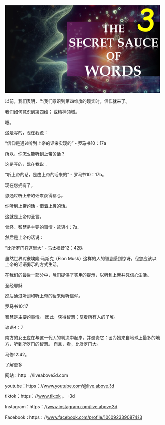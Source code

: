![Video cover image](../cover.jpeg "cover-photo")

以前，我们表明，当我们意识到第四维度的现实时，信仰就来了。

我们如何意识到第四维； 或精神领域。

嗯。

这是写的，现在我说：

“信仰是通过听到上帝的话来实现的”  - 罗马书10：17a

所以，你怎么能听到上帝的话？

这是写的，现在我说：

“听上帝的话，是由上帝的话来的”  - 罗马书10：17b。

现在您拥有了。

您通过听上帝的话来获得信心。

你听到上帝的话 - 借着上帝的话。

这就是上帝的圣言。

曾经，智慧是主要的事情 - 谚语4：7a。

然后是上帝的话说：

“比所罗门在这里大”  - 马太福音12：42B。

虽然世界对像埃隆·马斯克（Elon Musk）这样的人的智慧感到惊讶，但您应该以上帝的话语揭示的方式生活。

在我们的最后一部分中，我们提供了实用的提示，以听到上帝并凭信心生活。

圣经耶稣

然后通过听到和听上帝的话来倾听信仰。

罗马书10:17

智慧是主要的事情。 因此，获得智慧：随着所有人的了解。

谚语4：7

南方的女王应在与这一代人的判决中起来，并谴责它：因为她来自地球上最多的地方，听到所罗门的智慧。 而且，看，比所罗门大。

马修12:42。

了解更多

网站：http：//liveabove3d.com

youtube：https：//www.youtube.com/@live.above.3d

tiktok：https：//www.tiktok 。 -3d

Instagram：https：//www.instagram.com/live.above.3d

Facebook：https：//www.facebook.com/profile/100092339087423


